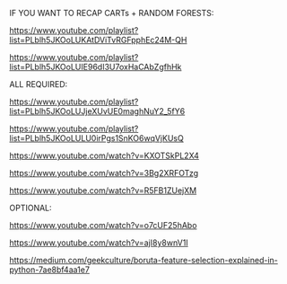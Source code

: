 IF YOU WANT TO RECAP CARTs + RANDOM FORESTS:

https://www.youtube.com/playlist?list=PLblh5JKOoLUKAtDViTvRGFpphEc24M-QH

https://www.youtube.com/playlist?list=PLblh5JKOoLUIE96dI3U7oxHaCAbZgfhHk

ALL REQUIRED:

https://www.youtube.com/playlist?list=PLblh5JKOoLUJjeXUvUE0maghNuY2_5fY6

https://www.youtube.com/playlist?list=PLblh5JKOoLULU0irPgs1SnKO6wqVjKUsQ

https://www.youtube.com/watch?v=KXOTSkPL2X4

https://www.youtube.com/watch?v=3Bg2XRFOTzg

https://www.youtube.com/watch?v=R5FB1ZUejXM

OPTIONAL:

https://www.youtube.com/watch?v=o7cUF25hAbo

https://www.youtube.com/watch?v=ajI8y8wnV1I

https://medium.com/geekculture/boruta-feature-selection-explained-in-python-7ae8bf4aa1e7
